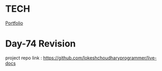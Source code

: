 # TECH
[Portfolio](https://www.lokeshdev.in/)

# Day-74 Revision 
project repo link : https://github.com/lokeshchoudharyprogrammer/live-docs
 
